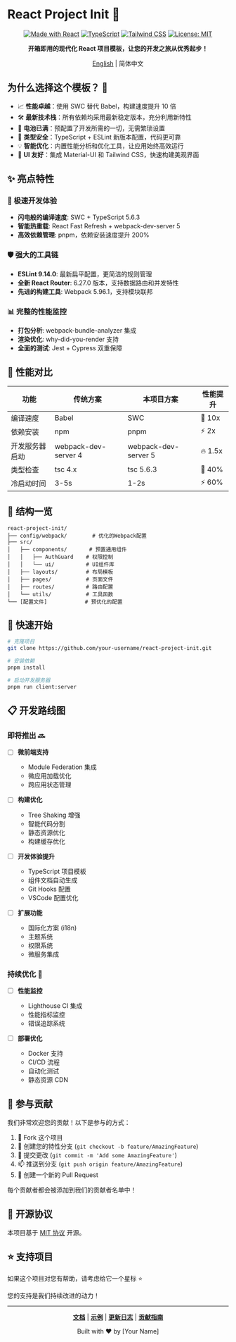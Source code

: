 # React Project Init 🚀

<div align="center">

[![Made with React](https://img.shields.io/badge/React-18.3.1-blue.svg)](https://reactjs.org/)
[![TypeScript](https://img.shields.io/badge/TypeScript-5.6.3-blue.svg)](https://www.typescriptlang.org/)
[![Tailwind CSS](https://img.shields.io/badge/Tailwind_CSS-3.4-blue.svg)](https://tailwindcss.com/)
[![License: MIT](https://img.shields.io/badge/License-MIT-yellow.svg)](https://opensource.org/licenses/MIT)

**开箱即用的现代化 React 项目模板，让您的开发之旅从优秀起步！**

[English](./README.en.md) | 简体中文

</div>

## 为什么选择这个模板？ 🤔

- 📈 **性能卓越**：使用 SWC 替代 Babel，构建速度提升 10 倍
- 🛠 **最新技术栈**：所有依赖均采用最新稳定版本，充分利用新特性
- 🔋 **电池已满**：预配置了开发所需的一切，无需繁琐设置
- 🎯 **类型安全**：TypeScript + ESLint 新版本配置，代码更可靠
- 💡 **智能优化**：内置性能分析和优化工具，让应用始终高效运行
- 🎨 **UI 友好**：集成 Material-UI 和 Tailwind CSS，快速构建美观界面

## ✨ 亮点特性

### 🚄 极速开发体验

- **闪电般的编译速度**: SWC + TypeScript 5.6.3
- **智能热重载**: React Fast Refresh + webpack-dev-server 5
- **高效依赖管理**: pnpm，依赖安装速度提升 200%

### 🛡 强大的工具链

- **ESLint 9.14.0**: 最新扁平配置，更简洁的规则管理
- **全新 React Router**: 6.27.0 版本，支持数据路由和并发特性
- **先进的构建工具**: Webpack 5.96.1，支持模块联邦

### 📊 完整的性能监控

- **打包分析**: webpack-bundle-analyzer 集成
- **渲染优化**: why-did-you-render 支持
- **全面的测试**: Jest + Cypress 双重保障

## 🎯 性能对比

| 功能           | 传统方案             | 本项目方案           | 性能提升 |
| -------------- | -------------------- | -------------------- | -------- |
| 编译速度       | Babel                | SWC                  | 🚀 10x   |
| 依赖安装       | npm                  | pnpm                 | ⚡️ 2x   |
| 开发服务器启动 | webpack-dev-server 4 | webpack-dev-server 5 | 🔥 1.5x  |
| 类型检查       | tsc 4.x              | tsc 5.6.3            | 💪 40%   |
| 冷启动时间     | 3-5s                 | 1-2s                 | ⚡️ 60%  |

## 📁 结构一览

```
react-project-init/
├── config/webpack/        # 优化的Webpack配置
├── src/
│   ├── components/       # 预置通用组件
│   │   ├── AuthGuard    # 权限控制
│   │   └── ui/          # UI组件库
│   ├── layouts/         # 布局模板
│   ├── pages/           # 页面文件
│   ├── routes/          # 路由配置
│   └── utils/           # 工具函数
└── [配置文件]            # 预优化的配置
```

## 🚀 快速开始

```bash
# 克隆项目
git clone https://github.com/your-username/react-project-init.git

# 安装依赖
pnpm install

# 启动开发服务器
pnpm run client:server
```

## 📋 开发路线图

### 即将推出 🔜

- [ ] **微前端支持**

  - Module Federation 集成
  - 微应用加载优化
  - 跨应用状态管理

- [ ] **构建优化**

  - Tree Shaking 增强
  - 智能代码分割
  - 静态资源优化
  - 构建缓存优化

- [ ] **开发体验提升**

  - TypeScript 项目模板
  - 组件文档自动生成
  - Git Hooks 配置
  - VSCode 配置优化

- [ ] **扩展功能**
  - 国际化方案 (i18n)
  - 主题系统
  - 权限系统
  - 微服务集成

### 持续优化 🔄

- [ ] **性能监控**

  - Lighthouse CI 集成
  - 性能指标监控
  - 错误追踪系统

- [ ] **部署优化**
  - Docker 支持
  - CI/CD 流程
  - 自动化测试
  - 静态资源 CDN

## 🤝 参与贡献

我们非常欢迎您的贡献！以下是参与的方式：

1. 🍴 Fork 这个项目
2. 🔧 创建您的特性分支 (`git checkout -b feature/AmazingFeature`)
3. 📝 提交更改 (`git commit -m 'Add some AmazingFeature'`)
4. 📫 推送到分支 (`git push origin feature/AmazingFeature`)
5. 🎉 创建一个新的 Pull Request

每个贡献者都会被添加到我们的贡献者名单中！

## 📄 开源协议

本项目基于 [MIT 协议](./LICENSE) 开源。

## ⭐ 支持项目

如果这个项目对您有帮助，请考虑给它一个星标 ⭐️

您的支持是我们持续改进的动力！

---

<div align="center">

**[文档](docs/getting-started.md)** |
**[示例](examples/)** |
**[更新日志](CHANGELOG.md)** |
**[贡献指南](CONTRIBUTING.md)**

Built with ❤️ by [Your Name]

</div>
